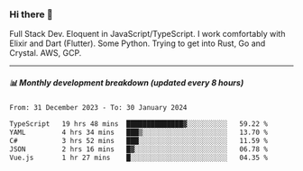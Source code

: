 ### Hi there 👋

Full Stack Dev. Eloquent in JavaScript/TypeScript. I work comfortably with Elixir and Dart (Flutter). Some Python. Trying to get into Rust, Go and Crystal. AWS, GCP.

***

##### 📊 Monthly development breakdown (updated every 8 hours)

<!--START_SECTION:waka-->

```txt
From: 31 December 2023 - To: 30 January 2024

TypeScript   19 hrs 48 mins  ██████████████▓░░░░░░░░░░   59.22 %
YAML         4 hrs 34 mins   ███▒░░░░░░░░░░░░░░░░░░░░░   13.70 %
C#           3 hrs 52 mins   ███░░░░░░░░░░░░░░░░░░░░░░   11.59 %
JSON         2 hrs 16 mins   █▓░░░░░░░░░░░░░░░░░░░░░░░   06.78 %
Vue.js       1 hr 27 mins    █░░░░░░░░░░░░░░░░░░░░░░░░   04.35 %
```

<!--END_SECTION:waka-->

